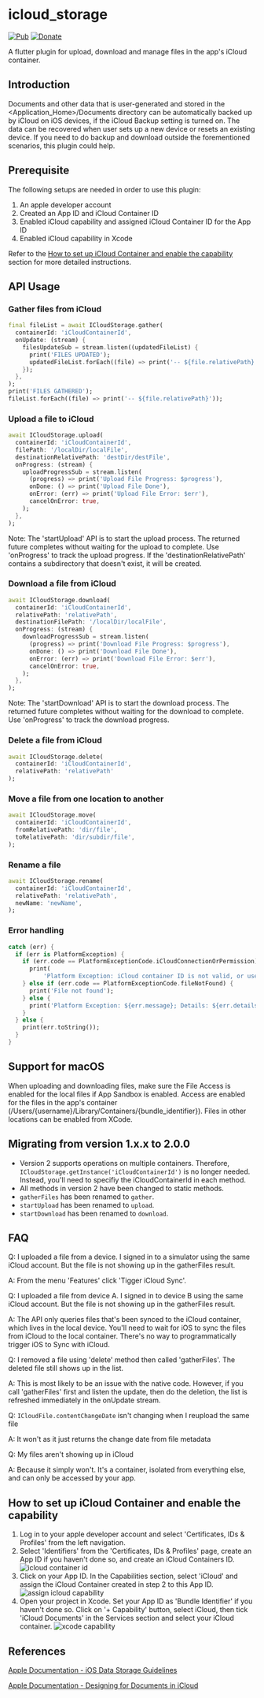 # icloud_storage

[![Pub](https://img.shields.io/pub/v/icloud_storage.svg)](https://pub.dev/packages/icloud_storage)
[![Donate](https://img.shields.io/badge/Donate-PayPal-green.svg)](https://www.paypal.com/donate?hosted_button_id=BH6WBSGWN594U)

A flutter plugin for upload, download and manage files in the app's iCloud container.

## Introduction

Documents and other data that is user-generated and stored in the <Application_Home>/Documents directory can be automatically backed up by iCloud on iOS devices, if the iCloud Backup setting is turned on. The data can be recovered when user sets up a new device or resets an existing device. If you need to do backup and download outside the forementioned scenarios, this plugin could help.

## Prerequisite

The following setups are needed in order to use this plugin:

1. An apple developer account
2. Created an App ID and iCloud Container ID
3. Enabled iCloud capability and assigned iCloud Container ID for the App ID
4. Enabled iCloud capability in Xcode

Refer to the [How to set up iCloud Container and enable the capability](#how-to-set-up-icloud-container-and-enable-the-capability) section for more detailed instructions.

## API Usage

### Gather files from iCloud

```dart
final fileList = await ICloudStorage.gather(
  containerId: 'iCloudContainerId',
  onUpdate: (stream) {
    filesUpdateSub = stream.listen((updatedFileList) {
      print('FILES UPDATED');
      updatedFileList.forEach((file) => print('-- ${file.relativePath}'));
    });
  },
);
print('FILES GATHERED');
fileList.forEach((file) => print('-- ${file.relativePath}'));
```

### Upload a file to iCloud

```dart
await ICloudStorage.upload(
  containerId: 'iCloudContainerId',
  filePath: '/localDir/localFile',
  destinationRelativePath: 'destDir/destFile',
  onProgress: (stream) {
    uploadProgressSub = stream.listen(
      (progress) => print('Upload File Progress: $progress'),
      onDone: () => print('Upload File Done'),
      onError: (err) => print('Upload File Error: $err'),
      cancelOnError: true,
    );
  },
);
```

Note: The 'startUpload' API is to start the upload process. The returned future completes without waiting for the upload to complete. Use 'onProgress' to track the upload progress. If the 'destinationRelativePath' contains a subdirectory that doesn't exist, it will be created.

### Download a file from iCloud

```dart
await ICloudStorage.download(
  containerId: 'iCloudContainerId',
  relativePath: 'relativePath',
  destinationFilePath: '/localDir/localFile',
  onProgress: (stream) {
    downloadProgressSub = stream.listen(
      (progress) => print('Download File Progress: $progress'),
      onDone: () => print('Download File Done'),
      onError: (err) => print('Download File Error: $err'),
      cancelOnError: true,
    );
  },
);
```

Note: The 'startDownload' API is to start the download process. The returned future completes without waiting for the download to complete. Use 'onProgress' to track the download progress.

### Delete a file from iCloud

```dart
await ICloudStorage.delete(
  containerId: 'iCloudContainerId',
  relativePath: 'relativePath'
);
```

### Move a file from one location to another

```dart
await ICloudStorage.move(
  containerId: 'iCloudContainerId',
  fromRelativePath: 'dir/file',
  toRelativePath: 'dir/subdir/file',
);
```

### Rename a file

```dart
await ICloudStorage.rename(
  containerId: 'iCloudContainerId',
  relativePath: 'relativePath',
  newName: 'newName',
);
```

### Error handling

```dart
catch (err) {
  if (err is PlatformException) {
    if (err.code == PlatformExceptionCode.iCloudConnectionOrPermission) {
      print(
          'Platform Exception: iCloud container ID is not valid, or user is not signed in for iCloud, or user denied iCloud permission for this app');
    } else if (err.code == PlatformExceptionCode.fileNotFound) {
      print('File not found');
    } else {
      print('Platform Exception: ${err.message}; Details: ${err.details}');
    }
  } else {
    print(err.toString());
  }
}
```

## Support for macOS

When uploading and downloading files, make sure the File Access is enabled for the local files if App Sandbox is enabled. Access are enabled for the files in the app's container (/Users/{username}/Library/Containers/{bundle_identifier}). Files in other locations can be enabled from XCode.

## Migrating from version 1.x.x to 2.0.0

- Version 2 supports operations on multiple containers. Therefore, `ICloudStorage.getInstance('iCloudContainerId')` is no longer needed. Instead, you'll need to specifiy the iCloudContainerId in each method.
- All methods in version 2 have been changed to static methods.
- `gatherFiles` has been renamed to `gather`.
- `startUpload` has been renamed to `upload`.
- `startDownload` has been renamed to `download`.

## FAQ

Q: I uploaded a file from a device. I signed in to a simulator using the same iCloud account. But the file is not showing up in the gatherFiles result.

A: From the menu 'Features' click 'Tigger iCloud Sync'.

Q: I uploaded a file from device A. I signed in to device B using the same iCloud account. But the file is not showing up in the gatherFiles result.

A: The API only queries files that's been synced to the iCloud container, which lives in the local device. You'll need to wait for iOS to sync the files from iCloud to the local container. There's no way to programmatically trigger iOS to Sync with iCloud.

Q: I removed a file using 'delete' method then called 'gatherFiles'. The deleted file still shows up in the list.

A: This is most likely to be an issue with the native code. However, if you call 'gatherFiles' first and listen the update, then do the deletion, the list is refreshed immediately in the onUpdate stream.

Q: `ICloudFile.contentChangeDate` isn't changing when I reupload the same file

A: It won't as it just returns the change date from file metadata

Q: My files aren't showing up in iCloud

A: Because it simply won't. It's a container, isolated from everything else, and can only be accessed by your app.

## How to set up iCloud Container and enable the capability

1. Log in to your apple developer account and select 'Certificates, IDs & Profiles' from the left navigation.
2. Select 'Identifiers' from the 'Certificates, IDs & Profiles' page, create an App ID if you haven't done so, and create an iCloud Containers ID.
   ![icloud container id](./doc/images/icloud_container_id.png)
3. Click on your App ID. In the Capabilities section, select 'iCloud' and assign the iCloud Container created in step 2 to this App ID.
   ![assign icloud capability](./doc/images/assign_icloud_capability.png)
4. Open your project in Xcode. Set your App ID as 'Bundle Identifier' if you haven't done so. Click on '+ Capability' button, select iCloud, then tick 'iCloud Documents' in the Services section and select your iCloud container.
   ![xcode capability](./doc/images/xcode_capability.png)

## References

[Apple Documentation - iOS Data Storage Guidelines](https://developer.apple.com/icloud/documentation/data-storage/)

[Apple Documentation - Designing for Documents in iCloud](https://developer.apple.com/library/archive/documentation/General/Conceptual/iCloudDesignGuide/Chapters/DesigningForDocumentsIniCloud.html)
